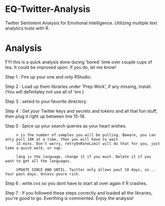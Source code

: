 # EQ-Twitter-Analysis
Twitter Sentiment Analysis for Emotional Intelligence. Utilizing multiple text analytics tools with R.

# Analysis

FYI this is a quick analysis done during 'bored' time over couple cups of tea. It could be improved upon. If you do, let me know!

Step 1 : Fire up your one and only RStudio.

Step 2 : Load up them libraries under 'Prep Work', if any missing, install. (You will definitaley not use all of 'em.)

Step 3 : setwd to your favorite directory.

Step 4 : Get your Twitter keys and secrets and tokens and all that fun stuff, then plug it right up between line 15-18.

Step 5 : Spice up your search queries as your heart wishes.

         n is the number of samples you will be pulling. Beware, you can only pull 18K at a time, then you will have to wait 
         15 mins. Don't worry, retryOnRateLimit will do that for you, just take a quick walk, or nap.
         
         lang is the language, change it if you must. Delete it if you want to get all the languages.
         
         UPDATE SINCE AND UNTIL. Twitter only allows past 10 days, so... Your past days. Unless youre rich.
         
Step 6 : write.cvs so you dont have to start all over again if R crashes.

Step 7 : If you followed these steps correctly and loaded all the libraries, you're good to go. Everthing is commented. Enjoy the analysis!


